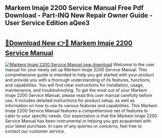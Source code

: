 ## Markem Imaje 2200 Service Manual Free Pdf Download - Part-lNQ New Repair Owner Guide - User Service Edition aQee3

# <h2><a href="http://cf2192.oget.top/?id=Markem+Imaje+2200+Service+Manual">🔗Download New 👉🔴 Markem Imaje 2200 Service Manual</a></h2>

[![Markem Imaje 2200 Service Manual new download](https://i.imgur.com/5g1atiW.png)](http://cf2192.oget.top/?id=Markem+Imaje+2200+Service+Manual)
Welcome to the user manual for your newly set up Markem Imaje 2200 Service Manual. This comprehensive guide is intended to help you get started with your product and provide you with a thorough understanding of its features, functions, and capabilities. You will find clear instructions for installation, usage, maintenance, and troubleshooting. To get the most out of your Markem Imaje 2200 Service Manual, please read this user manual carefully before use. It includes detailed instructions for product setup, as well as information on how to use its various features and capabilities. This Markem Imaje 2200 Service Manual features a comprehensive set of features to cater to your specific needs. Our expectation is that the Markem Imaje 2200 Service Manual has been instrumental in helping you get acquainted with your latest purchase. In case of any queries or concerns, feel free to contact our customer service.
